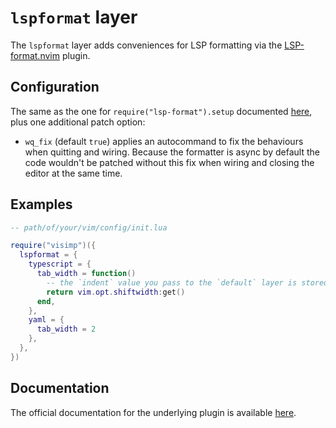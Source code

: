 # `lspformat` layer

The `lspformat` layer adds conveniences for LSP formatting via the
[LSP-format.nvim](https://github.com/lukas-reineke/lsp-format.nvim) plugin.

## Configuration

The same as the one for `require("lsp-format").setup` documented
[here](https://github.com/lukas-reineke/lsp-format.nvim#how-do-i-use-format-options),
plus one additional patch option:

- `wq_fix` (default `true`) applies an autocommand to fix the behaviours when
  quitting and wiring. Because the formatter is async by default the code
  wouldn't be patched without this fix when wiring and closing the editor at the
  same time.

## Examples

```lua
-- path/of/your/vim/config/init.lua

require("visimp")({
  lspformat = {
    typescript = {
      tab_width = function()
        -- the `indent` value you pass to the `default` layer is stored here
        return vim.opt.shiftwidth:get()
      end,
    },
    yaml = {
      tab_width = 2
    },
  },
})
```

## Documentation

The official documentation for the underlying plugin is available
[here](https://github.com/lukas-reineke/lsp-format.nvim).
